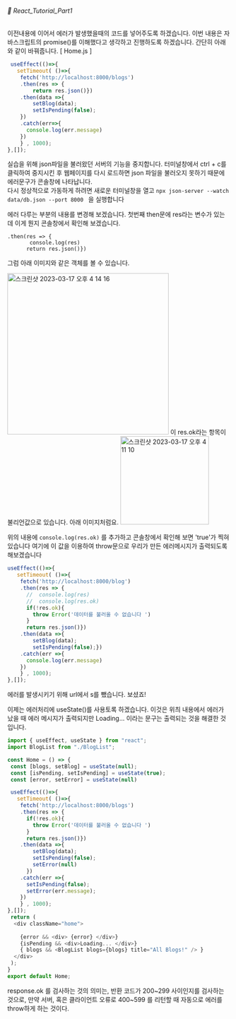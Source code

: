 ###### 🌵 React_Tutorial_Part1


이전내용에 이어서 에러가 발생했을때의 코드를 넣어주도록 하겠습니다.
이번 내용은 자바스크립트의 promise()를 이해했다고 생각하고 진행하도록 하겠습니다.
간단히 아래와 같이 바꿔줍니다.
[ Home.js ]
``` javascript
 useEffect(()=>{
   setTimeout( ()=>{
    fetch('http://localhost:8000/blogs')
    .then(res => {
        return res.json()})
    .then(data =>{ 
        setBlog(data);
        setIsPending(false);
    })
    .catch(err=>{
      console.log(err.message)
    })
    } , 1000);
},[]);

```    
실습을 위해 json파일을 불러왔던 서버의 기능을 중지합니다. 터미널창에서 ctrl + c를 클릭하여 중지시킨 후 웹페이지를 다시 로드하면 json 파일을 불러오지 못하기 때문에 에러문구가 콘솔창에 나타납니다.   
다시 정상적으로 가동하게 하려면 새로운 터미널창을 열고 ```npx json-server --watch data/db.json --port 8000 ```  을 실행합니다 


에러 다루는 부분의 내용를 변경해 보겠습니다. 첫번째 then문에 res라는 변수가 있는데 이게 뭔지 콘솔창에서 확인해 보겠습니다. 

```
.then(res => {
       console.log(res)
      return res.json()})
```    
그럼 아래 이미지와 같은 객체를 볼 수 있습니다.  

<img width="365" alt="스크린샷 2023-03-17 오후 4 14 16" src="https://user-images.githubusercontent.com/48478079/225837630-de58339e-9cbf-488d-9efe-a2bf3a8c421d.png">   
이 res.ok라는 항목이 불리언값으로 있습니다. 아래 이미지처럼요.   
<img width="200" alt="스크린샷 2023-03-17 오후 4 11 10" src="https://user-images.githubusercontent.com/48478079/225837728-71eed634-a490-445d-87f7-64e62eaf5b17.png">   

위의 내용에 ``` console.log(res.ok) ``` 를 추가하고 콘솔창에서 확인해 보면 'true'가 찍혀있습니다 여기에 이 값을 이용하여 throw문으로 우리가 만든 에러메시지가 출력되도록 해보겠습니다   
``` javascript
useEffect(()=>{
   setTimeout( ()=>{
    fetch('http://localhost:8000/blog')
    .then(res => {
      //  console.log(res)
      //  console.log(res.ok)
      if(!res.ok){
        throw Error('데이터를 불러올 수 없습니다 ')
      }
      return res.json()})
    .then(data =>{ 
        setBlog(data);
        setIsPending(false);})
    .catch(err =>{
      console.log(err.message)
    })
    } , 1000);
},[]);

```    
에러를 발생시키기 위해 url에서 s를 뺐습니다. 보셨죠!   

이제는 에러처리에 useState()를 사용토록 하겠습니다. 이것은 위츼 내용에서 에러가 났을 때 에러 메시지가 출력되지만 Loading... 이라는 문구는 출력되는 것을 해결한 것입니다.  
``` javascript
import { useEffect, useState } from "react"; 
import BlogList from "./BlogList";

const Home = () => {
 const [blogs, setBlog] = useState(null);
 const [isPending, setIsPending] = useState(true);
 const [error, setError] = useState(null)

 useEffect(()=>{
   setTimeout( ()=>{
    fetch('http://localhost:8000/blogs')
    .then(res => {
      if(!res.ok){
        throw Error('데이터를 불러올 수 없습니다 ')
      }
      return res.json()})
    .then(data =>{ 
        setBlog(data);
        setIsPending(false);
        setError(null)
      })
    .catch(err =>{
      setIsPending(false);
      setError(err.message);
    })
    } , 1000);
},[]);
 return ( 
  <div className="home">
 
    {error && <div> {error} </div>}
    {isPending && <div>Loading... </div>}
    { blogs && <BlogList blogs={blogs} title="All Blogs!" /> }
  </div>
 );
}
export default Home;

```   

response.ok 를 검사하는 것의 의미는, 반환 코드가 200~299 사이인지를 검사하는 것으로, 만약 서버, 혹은 클라이언트 오류로 400~599 를 리턴할 때 자동으로 에러를 throw하게 하는 것이다.




